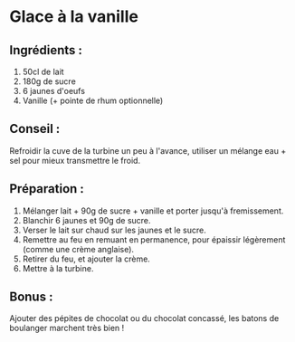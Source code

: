 # Glace à la vanille
## Ingrédients :
1. 50cl de lait
2. 180g de sucre
3. 6 jaunes d'oeufs
4. Vanille (+ pointe de rhum optionnelle) 

## Conseil :
Refroidir la cuve de la turbine un peu à l'avance, utiliser un mélange eau + sel
pour mieux transmettre le froid.


## Préparation :
1. Mélanger lait + 90g de sucre + vanille et porter jusqu'à fremissement.
2. Blanchir 6 jaunes et 90g de sucre.
3. Verser le lait sur chaud sur les jaunes et le sucre.
4. Remettre au feu en remuant en permanence, pour épaissir légèrement (comme une crème anglaise).
5. Retirer du feu, et ajouter la crème.
6. Mettre à la turbine.

## Bonus :
Ajouter des pépites de chocolat ou du chocolat concassé, les batons de boulanger marchent très bien !
